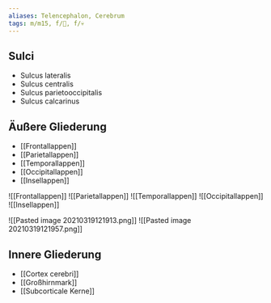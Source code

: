 ```yaml
---
aliases: Telencephalon, Cerebrum
tags: m/m15, f/🧠, f/💀
---
```

## Sulci
- Sulcus lateralis
- Sulcus centralis
- Sulcus parietooccipitalis
- Sulcus calcarinus

## Äußere Gliederung
- [[Frontallappen]]
- [[Parietallappen]]
- [[Temporallappen]]
- [[Occipitallappen]]
- [[Insellappen]]

![[Frontallappen]]
![[Parietallappen]]
![[Temporallappen]]
![[Occipitallappen]]
![[Insellappen]]

![[Pasted image 20210319121913.png]]
![[Pasted image 20210319121957.png]]

## Innere Gliederung
- [[Cortex cerebri]]
- [[Großhirnmark]]
- [[Subcorticale Kerne]]